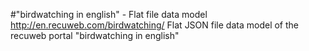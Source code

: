 #"birdwatching in english" - Flat file data model
http://en.recuweb.com/birdwatching/
Flat JSON file data model of the recuweb portal "birdwatching in english"
